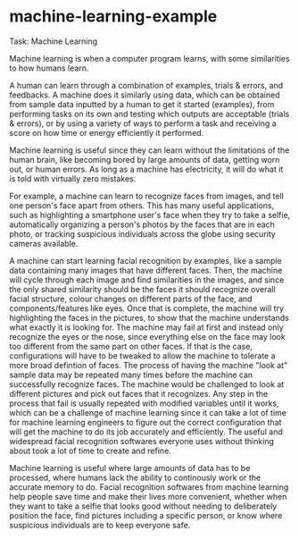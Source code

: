 # machine-learning-example

Task: Machine Learning

Machine learning is when a computer program learns, with some similarities to how humans learn. 

A human can learn through a combination of examples, trials & errors, and feedbacks. A machine does it similarly using data, which can be obtained from sample data inputted by a human to get it started (examples), from performing tasks on its own and testing which outputs are acceptable (trials & errors), or by using a variety of ways to perform a task and receiving a score on how time or energy efficiently it performed.

Machine learning is useful since they can learn without the limitations of the human brain, like becoming bored by large amounts of data, getting worn out, or human errors. As long as a machine has electricity, it will do what it is told with virtually zero mistakes. 

For example, a machine can learn to recognize faces from images, and tell one person's face apart from others. This has many useful applications, such as highlighting a smartphone user's face when they try to take a selfie, automatically organizing a person's photos by the faces that are in each photo, or tracking suspicious individuals across the globe using security cameras available. 

A machine can start learning facial recognition by examples, like a sample data containing many images that have different faces. Then, the machine will cycle through each image and find similarities in the images, and since the only shared similarity should be the faces it should recognize overall facial structure, colour changes on different parts of the face, and components/features like eyes. Once that is complete, the machine will try highlighting the faces in the pictures, to show that the machine understands what exactly it is looking for. The machine may fail at first and instead only recognize the eyes or the nose, since everything else on the face may look too different from the same part on other faces. If that is the case, configurations will have to be tweaked to allow the machine to tolerate a more broad defintion of faces. The process of having the machine "look at" sample data may be repeated many times before the machine can successfully recognize faces. The machine would be challenged to look at different pictures and pick out faces that it recognizes. Any step in the process that fail is usually repeated with modified variables until it works, which can be a challenge of machine learning since it can take a lot of time for machine learning engineers to figure out the correct configuration that will get the machine to do its job accurately and efficiently. The useful and widespread facial recognition softwares everyone uses without thinking about took a lot of time to create and refine.

Machine learning is useful where large amounts of data has to be processed, where humans lack the ability to continously work or the accurate memory to do. Facial recognition softwares from machine learning help people save time and make their lives more convenient, whether when they want to take a selfie that looks good without needing to deliberately position the face, find pictures including a specific person, or know where suspicious individuals are to keep everyone safe.

